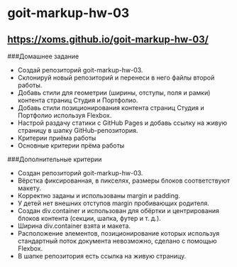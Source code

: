 # goit-markup-hw-03
##  https://xoms.github.io/goit-markup-hw-03/

###Домашнее задание
- Создай репозиторий goit-markup-hw-03.
- Склонируй новый репозиторий и перенеси в него файлы второй работы.
- Добавь стили для геометрии (ширины, отступы, поля и рамки) контента страниц Студия и Портфолио.
- Добавь стили позиционирования контента страниц Студия и Портфолио используя Flexbox.
- Настрой раздачу статики с GitHub Pages и добавь ссылку на живую страницу в шапку GitHub-репозитория.
- Критерии приёма работы
- Основные критерии прёма работы

###Дополнительные критерии
- Создан репозиторий goit-markup-hw-03.
- Вёрстка фиксированная, в пикселях, размеры блоков соответствуют макету.
- Корректно заданы и использованы margin и padding.
- У детей нет внешних отступов margin пробивающих родителя.
- Создан div.container и использован для обёртки и центрирования блоков контента (секции, шапка, футер и т. д.).
- Ширина div.container взята и макета.
- Расположение элементов, позиционирование которых используя стандартный поток документа невозможно, сделано с помощью Flexbox.
- В шапке репозитория есть ссылка на живую страницу.
